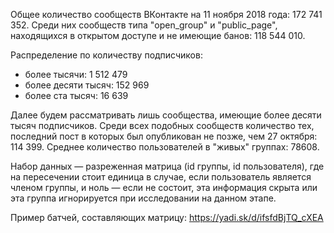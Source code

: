 Общее количество сообществ ВКонтакте на 11 ноября 2018 года: 172 741 352.
Среди них сообществ типа "open_group" и "public_page", находящихся в открытом доступе и не имеющие банов: 118 544 010.

Распределение по количеству подписчиков:
  * более тысячи: 1 512 479
  * более десяти тысяч: 152 969
  * более ста тысяч: 16 639
  
Далее будем рассматривать лишь сообщества, имеющие более десяти тысяч подписчиков. 
Среди всех подобных сообществ количество тех, последний пост в которых был опубликован не позже, чем 27 октября: 114 399.
Среднее количество пользователей в "живых" группах: 78608.

Набор данных — разреженная матрица (id группы, id пользователя), где на пересечении стоит единица в случае, 
если пользователь является членом группы, и ноль — если не состоит, эта информация скрыта или эта группа игнорируется при исследовании на данном этапе.

Пример батчей, составляющих матрицу: https://yadi.sk/d/ifsfdBjTQ_cXEA
